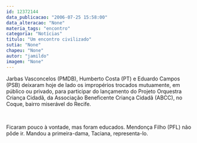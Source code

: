 ```yaml
---
id: 12372144
data_publicacao: "2006-07-25 15:58:00"
data_alteracao: "None"
materia_tags: "encontro"
categoria: "Notícias"
titulo: "Um encontro civilizado"
sutia: "None"
chapeu: "None"
autor: "jamildo"
imagem: "None"
---
```

<p>Jarbas Vasconcelos (PMDB), Humberto Costa (PT) e Eduardo Campos (PSB) deixaram hoje de lado os improp&eacute;rios trocados mutuamente, em p&uacute;blico ou privado, para participar do lan&ccedil;amento do Projeto Orquestra Crian&ccedil;a Cidad&atilde;, da Associa&ccedil;&atilde;o Beneficente Crian&ccedil;a Cidad&atilde; (ABCC), no Coque, bairro miser&aacute;vel do Recife.</p>
<p>&nbsp;</p>
<p>Ficaram pouco &agrave; vontade, mas foram educados. Mendon&ccedil;a Filho (PFL) n&atilde;o p&ocirc;de ir. Mandou a primeira-dama, Taciana, representa-lo.</p>
